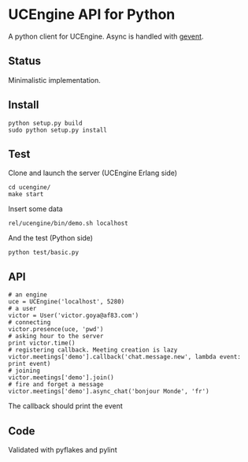 UCEngine API for Python
=======================

A python client for UCEngine.
Async is handled with [gevent](http://www.gevent.org/).

Status
------

Minimalistic implementation.

Install
-------

	python setup.py build
	sudo python setup.py install

Test
----

Clone and launch the server (UCEngine Erlang side)

    cd ucengine/
    make start

Insert some data

    rel/ucengine/bin/demo.sh localhost

And the test (Python side)

	python test/basic.py

API
---

	# an engine
	uce = UCEngine('localhost', 5280)
	# a user
	victor = User('victor.goya@af83.com')
	# connecting
	victor.presence(uce, 'pwd')
	# asking hour to the server
	print victor.time()
	# registering callback. Meeting creation is lazy
	victor.meetings['demo'].callback('chat.message.new', lambda event: print event)
	# joining
	victor.meetings['demo'].join()
	# fire and forget a message
	victor.meetings['demo'].async_chat('bonjour Monde', 'fr')

The callback should print the event

Code
----

Validated with pyflakes and pylint
